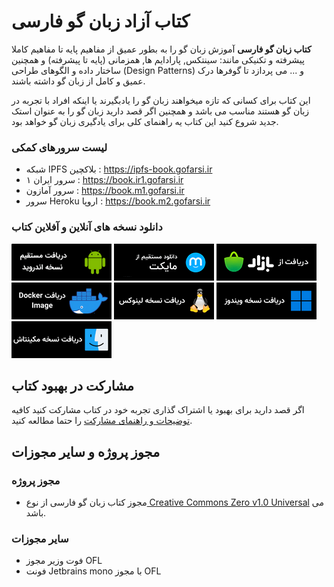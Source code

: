 # کتاب آزاد زبان گو فارسی

**کتاب زبان گو فارسی** آموزش زبان گو را به بطور عمیق از مفاهیم پایه تا مفاهیم کاملا پیشرفته و تکنیکی مانند: سینتکس, پارادایم ها, همزمانی (پایه تا پیشرفته) و همچنین ساختار داده و الگوهای طراحی (Design Patterns) و ... می پردازد تا گوفرها درک عمیق و کامل از زبان گو داشته باشند.

این کتاب برای کسانی که تازه میخواهند زبان گو را یادبگیرند یا اینکه افراد با تجربه در زبان گو هستند مناسب می باشد و همچنین اگر قصد دارید زبان گو را به عنوان استک جدید شروع کنید این کتاب یه راهنمای کلی برای یادگیری زبان گو خواهد بود.

### لیست سرورهای کمکی

- شبکه IPFS بلاکچین : https://ipfs-book.gofarsi.ir
- سرور ایران ۱ : https://book.ir1.gofarsi.ir
- سرور آمازون : https://book.m1.gofarsi.ir
- سرور Heroku اروپا : https://book.m2.gofarsi.ir


### دانلود نسخه های آنلاین و آفلاین کتاب

[![direct download](static/assets/img/dl/dl.png)](https://github.com/GoFarsi/android-book/releases) [![myket](static/assets/img/dl/myket.png)](https://myket.ir/app/com.gofarsi.book) [![cafebazzar](static/assets/img/dl/bazzar.png)](https://cafebazaar.ir/app/com.gofarsi.book) [![docker](static/assets/img/dl/docker.png)](https://hub.docker.com/r/gofarsi/book) [![linux](static/assets/img/dl/linux.png)](https://github.com/GoFarsi/book/releases) [![windows](static/assets/img/dl/windows.png)](https://github.com/GoFarsi/book/releases) [![mac](static/assets/img/dl/mac.png)](https://github.com/GoFarsi/book/releases)

## مشارکت در بهبود کتاب

اگر قصد دارید برای بهبود یا اشتراک گذاری تجربه خود در کتاب مشارکت کنید کافیه [توضیحات و راهنمای مشارکت](https://github.com/GoFarsi/book/blob/main/COUNTRIBUTING.md) را حتما مطالعه کنید.

## مجوز پروژه و سایر مجوزات
### مجوز پروژه

- مجوز کتاب زبان گو فارسی از نوع[ Creative Commons Zero v1.0 Universal](https://github.com/GoFarsi/book/blob/main/LICENSE) می باشد.

### سایر مجوزات
- فوت وزیر مجوز OFL
- فونت Jetbrains mono با مجوز OFL
